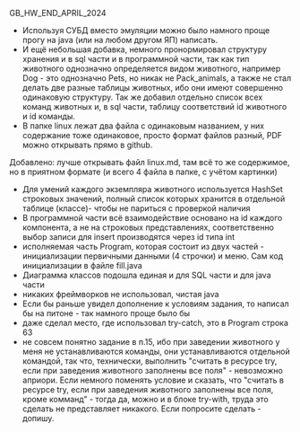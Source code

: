 GB_HW_END_APRIL_2024
- Используя СУБД вместо эмуляции можно было намного проще прогу на java (или на любом другом ЯП) написать.
- И ещё небольшая добавка, немного пронормировал структуру хранения и в sql части и в программной части, так как тип животного однозначно определяется видом животного, например Dog - это однозначно Pets, но никак не Pack_animals, а также не стал делать две разные таблицы животных, ибо они имеют совершенно одинаковую структуру. Так же добавил отдельно список всех команд животных и, в sql части, таблицу соответствий id животного и id команды.
- В папке linux лежат два файла с одинаковым названием, у них содержание тоже одинаковое, просто формат файлов разный, PDF можно открывать прямо в github.

Добавлено: лучше открывать файл linux.md, там всё то же содержимое, но в приятном формате (и всего 4 файла в папке, с учётом картинки)
- Для умений каждого экземпляра животного используется HashSet строковых значений, полный список которых хранится в отдельной таблице (классе)- чтобы не париться с проверкой наличия
- В программной части всё взаимодействие основано на id каждого компонента, а не на строковых представлениях, соответственно выбор записи для insert производятся через id типа int
- исполняемая часть Program, которая состоит из двух частей - инициализации первичными данными (4 строчки) и меню. 
  Сам код инициализации в файле fill.java
- Диаграмма классов подошла единая и для SQL части и для java части
- никаких фреймворков не использовал, чистая java
- Если бы раньше увидел дополнение к условиям задания, то написал бы на питоне - так намного проще было бы
- даже сделал место, где использовал try-catch, это в Program строка 63
- не совсем понятно задание в п.15, ибо при заведении животного у меня не устанавливаются команды, они устанавливаются отдельной командой, так что, технически, выполнить "считать в ресурсе try, если при заведения животного заполнены все поля" - невозможно априори. Если немного поменять условие и сказать, что "считать в ресурсе try, если при заведения животного заполнены все поля, кроме комманд" - тогда да, можно и в блоке try-with, труда это сделать не представляет никакого. Если попросите сделать - допишу.

